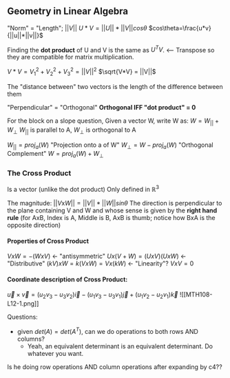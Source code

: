 ## Geometry in Linear Algebra
"Norm" = "Length"; $||V||$
$U*V=||U||*||V||cos\theta$
$cos\theta=\frac{u*v}{||u||*||v||}$

Finding the **dot product** of U and V is the same as $U^TV$. <-- Transpose so they are compatible for matrix multiplication.

$V*V = V_1^2 + V_2^2 + V_3^2 = ||V||^2$ 
$\sqrt{V*V} = ||V||$


The "distance between" two vectors is the length of the difference between them

"Perpendicular" = "Orthogonal"
**Orthogonal IFF "dot product" = 0**

For the block on a slope question,
Given a vector W, write W as:
$W=W_{||} + W_{\bot}$
$W_{||}$ is parallel to A,
$W_\bot$ is orthogonal to A

$W_{||}=proj_a(W)$ "Projection onto a of W"
$W_\bot=W-proj_a(W)$ "Orthogonal Complement"
$W=proj_a(W)+W_\bot$

### The Cross Product
Is a vector (unlike the dot product)
Only defined in $\mathbb{R}^3$

The magnitude:
$||V$x$W|| = ||V||*||W||sin\theta$
The direction is perpendicular to the plane containing V and W and whose sense is given by the **right hand rule** (for AxB, Index is A, Middle is B, AxB is thumb; notice how BxA is the opposite direction)


#### Properties of Cross Product
$VxW = -(WxV)$ <- "antisymmetric"
$Ux(V+W)=(UxV)(UxW)$ <- "Distributive"
$(kV)xW = k(VxW) = Vx(kW)$ <- "Linearity"?
$VxV=0$



#### Coordinate description of Cross Product:
$\vec u \times \vec v = (u_2v_3 - u_3v_2)\vec i - (u_1v_3-u_3v_1)\vec j + (u_1v_2-u_2v_1)\vec k$
![[MTH108-L12-1.png]]


Questions:
- given $det(A)=det(A^T)$, can we do operations to both rows AND columns? 
	- Yeah, an equivalent determinant is an equivalent determinant. Do whatever you want.

Is he doing row operations AND column operations after expanding by c4??